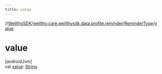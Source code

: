 ```yaml
---
title: value
---
```

//[WellthySDK](../../../index.html)/[wellthy.care.wellthysdk.data.profile.reminder](../index.html)/[ReminderType](index.html)/[value](value.html)



# value



[androidJvm]\
val [value](value.html): [String](https://kotlinlang.org/api/latest/jvm/stdlib/kotlin/-string/index.html)




